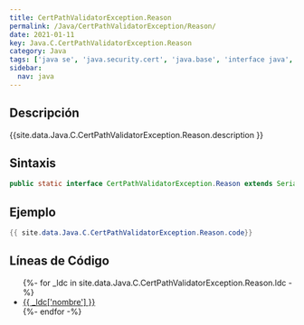 ```yaml
---
title: CertPathValidatorException.Reason
permalink: /Java/CertPathValidatorException/Reason/
date: 2021-01-11
key: Java.C.CertPathValidatorException.Reason
category: Java
tags: ['java se', 'java.security.cert', 'java.base', 'interface java', 'Java 1.7']
sidebar: 
  nav: java
---
```


## Descripción
{{site.data.Java.C.CertPathValidatorException.Reason.description }}

## Sintaxis
~~~java
public static interface CertPathValidatorException.Reason extends Serializable
~~~

## Ejemplo
~~~java
{{ site.data.Java.C.CertPathValidatorException.Reason.code}}
~~~

## Líneas de Código
<ul>
{%- for _ldc in site.data.Java.C.CertPathValidatorException.Reason.ldc -%}
   <li>
       <a href="{{_ldc['url'] }}">{{ _ldc['nombre'] }}</a>
   </li>
{%- endfor -%}
</ul>
